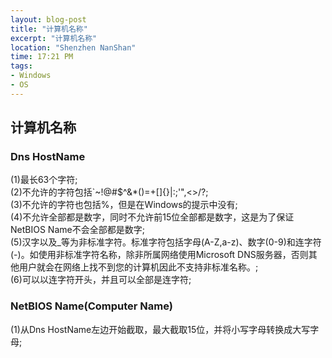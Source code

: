 ```yaml
---
layout: blog-post
title: "计算机名称"
excerpt: "计算机名称"
location: "Shenzhen NanShan"
time: 17:21 PM
tags:
- Windows
- OS
---
```


## 计算机名称 ##

### Dns HostName ###

(1)最长63个字符;    
(2)不允许的字符包括`~!@#$^&*()=+[]{}\|:;'",<>/?;    
(3)不允许的字符也包括%，但是在Windows的提示中没有;    
(4)不允许全部都是数字，同时不允许前15位全部都是数字，这是为了保证NetBIOS Name不会全部都是数字;    
(5)汉字以及_等为非标准字符。标准字符包括字母(A-Z,a-z)、数字(0-9)和连字符(-)。如使用非标准字符名称，除非所属网络使用Microsoft DNS服务器，否则其他用户就会在网络上找不到您的计算机因此不支持非标准名称。;    
(6)可以以连字符开头，并且可以全部是连字符;    

### NetBIOS Name(Computer Name) ###

(1)从Dns HostName左边开始截取，最大截取15位，并将小写字母转换成大写字母;    






